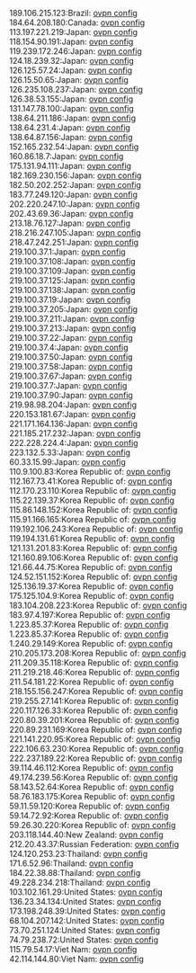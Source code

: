 189.106.215.123:Brazil: [ovpn config](vpn/189_106_215_123.ovpn)  
184.64.208.180:Canada: [ovpn config](vpn/184_64_208_180.ovpn)  
113.197.221.219:Japan: [ovpn config](vpn/113_197_221_219.ovpn)  
118.154.90.191:Japan: [ovpn config](vpn/118_154_90_191.ovpn)  
119.239.172.246:Japan: [ovpn config](vpn/119_239_172_246.ovpn)  
124.18.239.32:Japan: [ovpn config](vpn/124_18_239_32.ovpn)  
126.125.57.24:Japan: [ovpn config](vpn/126_125_57_24.ovpn)  
126.15.50.65:Japan: [ovpn config](vpn/126_15_50_65.ovpn)  
126.235.108.237:Japan: [ovpn config](vpn/126_235_108_237.ovpn)  
126.38.53.155:Japan: [ovpn config](vpn/126_38_53_155.ovpn)  
131.147.78.100:Japan: [ovpn config](vpn/131_147_78_100.ovpn)  
138.64.211.186:Japan: [ovpn config](vpn/138_64_211_186.ovpn)  
138.64.231.4:Japan: [ovpn config](vpn/138_64_231_4.ovpn)  
138.64.87.156:Japan: [ovpn config](vpn/138_64_87_156.ovpn)  
152.165.232.54:Japan: [ovpn config](vpn/152_165_232_54.ovpn)  
160.86.18.7:Japan: [ovpn config](vpn/160_86_18_7.ovpn)  
175.131.94.111:Japan: [ovpn config](vpn/175_131_94_111.ovpn)  
182.169.230.156:Japan: [ovpn config](vpn/182_169_230_156.ovpn)  
182.50.202.252:Japan: [ovpn config](vpn/182_50_202_252.ovpn)  
183.77.249.120:Japan: [ovpn config](vpn/183_77_249_120.ovpn)  
202.220.247.10:Japan: [ovpn config](vpn/202_220_247_10.ovpn)  
202.43.69.36:Japan: [ovpn config](vpn/202_43_69_36.ovpn)  
213.18.76.127:Japan: [ovpn config](vpn/213_18_76_127.ovpn)  
218.216.247.105:Japan: [ovpn config](vpn/218_216_247_105.ovpn)  
218.47.242.251:Japan: [ovpn config](vpn/218_47_242_251.ovpn)  
219.100.37.1:Japan: [ovpn config](vpn/219_100_37_1.ovpn)  
219.100.37.108:Japan: [ovpn config](vpn/219_100_37_108.ovpn)  
219.100.37.109:Japan: [ovpn config](vpn/219_100_37_109.ovpn)  
219.100.37.125:Japan: [ovpn config](vpn/219_100_37_125.ovpn)  
219.100.37.138:Japan: [ovpn config](vpn/219_100_37_138.ovpn)  
219.100.37.19:Japan: [ovpn config](vpn/219_100_37_19.ovpn)  
219.100.37.205:Japan: [ovpn config](vpn/219_100_37_205.ovpn)  
219.100.37.211:Japan: [ovpn config](vpn/219_100_37_211.ovpn)  
219.100.37.213:Japan: [ovpn config](vpn/219_100_37_213.ovpn)  
219.100.37.22:Japan: [ovpn config](vpn/219_100_37_22.ovpn)  
219.100.37.4:Japan: [ovpn config](vpn/219_100_37_4.ovpn)  
219.100.37.50:Japan: [ovpn config](vpn/219_100_37_50.ovpn)  
219.100.37.58:Japan: [ovpn config](vpn/219_100_37_58.ovpn)  
219.100.37.67:Japan: [ovpn config](vpn/219_100_37_67.ovpn)  
219.100.37.7:Japan: [ovpn config](vpn/219_100_37_7.ovpn)  
219.100.37.90:Japan: [ovpn config](vpn/219_100_37_90.ovpn)  
219.98.98.204:Japan: [ovpn config](vpn/219_98_98_204.ovpn)  
220.153.181.67:Japan: [ovpn config](vpn/220_153_181_67.ovpn)  
221.171.164.136:Japan: [ovpn config](vpn/221_171_164_136.ovpn)  
221.185.217.232:Japan: [ovpn config](vpn/221_185_217_232.ovpn)  
222.228.224.4:Japan: [ovpn config](vpn/222_228_224_4.ovpn)  
223.132.5.33:Japan: [ovpn config](vpn/223_132_5_33.ovpn)  
60.33.15.99:Japan: [ovpn config](vpn/60_33_15_99.ovpn)  
110.9.100.83:Korea Republic of: [ovpn config](vpn/110_9_100_83.ovpn)  
112.167.73.41:Korea Republic of: [ovpn config](vpn/112_167_73_41.ovpn)  
112.170.23.110:Korea Republic of: [ovpn config](vpn/112_170_23_110.ovpn)  
115.22.139.37:Korea Republic of: [ovpn config](vpn/115_22_139_37.ovpn)  
115.86.148.152:Korea Republic of: [ovpn config](vpn/115_86_148_152.ovpn)  
115.91.166.165:Korea Republic of: [ovpn config](vpn/115_91_166_165.ovpn)  
119.192.106.243:Korea Republic of: [ovpn config](vpn/119_192_106_243.ovpn)  
119.194.131.61:Korea Republic of: [ovpn config](vpn/119_194_131_61.ovpn)  
121.131.201.83:Korea Republic of: [ovpn config](vpn/121_131_201_83.ovpn)  
121.160.89.106:Korea Republic of: [ovpn config](vpn/121_160_89_106.ovpn)  
121.66.44.75:Korea Republic of: [ovpn config](vpn/121_66_44_75.ovpn)  
124.52.151.152:Korea Republic of: [ovpn config](vpn/124_52_151_152.ovpn)  
125.136.19.37:Korea Republic of: [ovpn config](vpn/125_136_19_37.ovpn)  
175.125.104.9:Korea Republic of: [ovpn config](vpn/175_125_104_9.ovpn)  
183.104.208.223:Korea Republic of: [ovpn config](vpn/183_104_208_223.ovpn)  
183.97.4.197:Korea Republic of: [ovpn config](vpn/183_97_4_197.ovpn)  
1.223.85.37:Korea Republic of: [ovpn config](vpn/1_223_85_37.ovpn)  
1.223.85.37:Korea Republic of: [ovpn config](vpn/1_223_85_37.ovpn)  
1.240.29.149:Korea Republic of: [ovpn config](vpn/1_240_29_149.ovpn)  
210.205.173.208:Korea Republic of: [ovpn config](vpn/210_205_173_208.ovpn)  
211.209.35.118:Korea Republic of: [ovpn config](vpn/211_209_35_118.ovpn)  
211.219.218.46:Korea Republic of: [ovpn config](vpn/211_219_218_46.ovpn)  
211.54.181.22:Korea Republic of: [ovpn config](vpn/211_54_181_22.ovpn)  
218.155.156.247:Korea Republic of: [ovpn config](vpn/218_155_156_247.ovpn)  
219.255.27.141:Korea Republic of: [ovpn config](vpn/219_255_27_141.ovpn)  
220.117.126.33:Korea Republic of: [ovpn config](vpn/220_117_126_33.ovpn)  
220.80.39.201:Korea Republic of: [ovpn config](vpn/220_80_39_201.ovpn)  
220.89.231.169:Korea Republic of: [ovpn config](vpn/220_89_231_169.ovpn)  
221.141.220.95:Korea Republic of: [ovpn config](vpn/221_141_220_95.ovpn)  
222.106.63.230:Korea Republic of: [ovpn config](vpn/222_106_63_230.ovpn)  
222.237.189.22:Korea Republic of: [ovpn config](vpn/222_237_189_22.ovpn)  
39.114.46.112:Korea Republic of: [ovpn config](vpn/39_114_46_112.ovpn)  
49.174.239.56:Korea Republic of: [ovpn config](vpn/49_174_239_56.ovpn)  
58.143.52.64:Korea Republic of: [ovpn config](vpn/58_143_52_64.ovpn)  
58.76.183.175:Korea Republic of: [ovpn config](vpn/58_76_183_175.ovpn)  
59.11.59.120:Korea Republic of: [ovpn config](vpn/59_11_59_120.ovpn)  
59.14.72.92:Korea Republic of: [ovpn config](vpn/59_14_72_92.ovpn)  
59.26.30.220:Korea Republic of: [ovpn config](vpn/59_26_30_220.ovpn)  
203.118.144.40:New Zealand: [ovpn config](vpn/203_118_144_40.ovpn)  
212.20.43.37:Russian Federation: [ovpn config](vpn/212_20_43_37.ovpn)  
124.120.253.23:Thailand: [ovpn config](vpn/124_120_253_23.ovpn)  
171.6.52.96:Thailand: [ovpn config](vpn/171_6_52_96.ovpn)  
184.22.38.88:Thailand: [ovpn config](vpn/184_22_38_88.ovpn)  
49.228.234.218:Thailand: [ovpn config](vpn/49_228_234_218.ovpn)  
103.102.161.29:United States: [ovpn config](vpn/103_102_161_29.ovpn)  
136.23.34.134:United States: [ovpn config](vpn/136_23_34_134.ovpn)  
173.198.248.39:United States: [ovpn config](vpn/173_198_248_39.ovpn)  
68.104.207.142:United States: [ovpn config](vpn/68_104_207_142.ovpn)  
73.70.251.124:United States: [ovpn config](vpn/73_70_251_124.ovpn)  
74.79.238.72:United States: [ovpn config](vpn/74_79_238_72.ovpn)  
115.79.54.17:Viet Nam: [ovpn config](vpn/115_79_54_17.ovpn)  
42.114.144.80:Viet Nam: [ovpn config](vpn/42_114_144_80.ovpn)  
